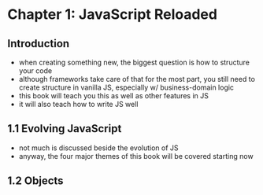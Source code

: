 # Chapter 1: JavaScript Reloaded

## Introduction

- when creating something new, the biggest question is how to structure your code
- although frameworks take care of that for the most part, you still need to create structure in vanilla JS, especially w/
  business-domain logic
- this book will teach you this as well as other features in JS
- it will also teach how to write JS well

## 1.1 Evolving JavaScript

- not much is discussed beside the evolution of JS
- anyway, the four major themes of this book will be covered starting now

## 1.2 Objects
